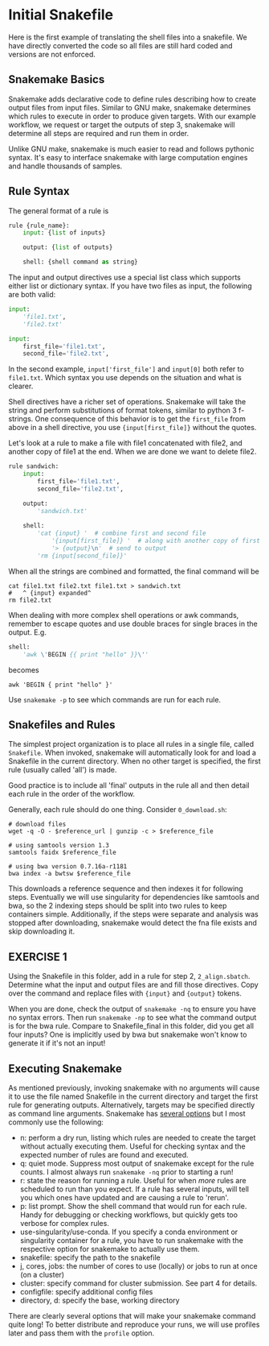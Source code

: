 # Initial Snakefile

Here is the first example of translating the shell files into a snakefile.  We
have directly converted the code so all files are still hard coded and versions
are not enforced.

## Snakemake Basics
Snakemake adds declarative code to define rules describing how to create 
output files from input files.  Similar to GNU make, snakemake determines
which rules to execute in order to produce given targets.  With our example
workflow, we request or target the outputs of step 3, snakemake will determine
all steps are required and run them in order.

Unlike GNU make, snakemake is much easier to read and follows pythonic syntax.
It's easy to interface snakemake with large computation engines and handle
thousands of samples.

## Rule Syntax
The general format of a rule is
```python
rule {rule_name}:
    input: {list of inputs}

    output: {list of outputs}

    shell: {shell command as string}
```

The input and output directives use a special list class which supports either
list or dictionary syntax.  If you have two files as input, the following
are both valid:
```python
input:
    'file1.txt',
    'file2.txt'
```

```python
input:
    first_file='file1.txt',
    second_file='file2.txt',
```
In the second example, `input['first_file']` and `input[0]` both refer to
`file1.txt`.  Which syntax you use depends on the situation and what is
clearer.

Shell directives have a richer set of operations.  Snakemake will take the
string and perform substitutions of format tokens, similar to python 3 f-strings.
One consequence of this behavior is to get the `first_file` from above in a
shell directive, you use `{input[first_file]}` without the quotes.

Let's look at a rule to make a file with file1 concatenated with file2, and
another copy of file1 at the end.  When we are done we want to delete file2.
```python
rule sandwich:
    input:
        first_file='file1.txt',
        second_file='file2.txt',

    output:
        'sandwich.txt'
        
    shell:
        'cat {input} '  # combine first and second file
            '{input[first_file]} '  # along with another copy of first
            '> {output}\n'  # send to output
        'rm {input[second_file]}'
```
When all the strings are combined and formatted, the final command will be
```shell
cat file1.txt file2.txt file1.txt > sandwich.txt
#   ^ {input} expanded^
rm file2.txt
```

When dealing with more complex shell operations or awk commands, remember
to escape quotes and use double braces for single braces in the output.  E.g.
```python
shell:
    'awk \'BEGIN {{ print "hello" }}\''
```
becomes
```shell
awk 'BEGIN { print "hello" }'
```

Use `snakemake -p` to see which commands are run for each rule.

## Snakefiles and Rules
The simplest project organization is to place all rules in a single file,
called `Snakefile`.  When invoked, snakemake will automatically look for and
load a Snakefile in the current directory.  When no other target is specified,
the first rule (usually called 'all') is made.

Good practice is to include all 'final' outputs in the rule all and then
detail each rule in the order of the workflow.

Generally, each rule should do one thing.  Consider `0_download.sh`:
```shell
# download files
wget -q -O - $reference_url | gunzip -c > $reference_file

# using samtools version 1.3
samtools faidx $reference_file

# using bwa version 0.7.16a-r1181
bwa index -a bwtsw $reference_file
```

This downloads a reference sequence and then indexes it for following steps.
Eventually we will use singularity for dependencies like samtools and bwa,
so the 2 indexing steps should be split into two rules to keep containers
simple. Additionally, if the steps were separate and analysis was stopped
after downloading, snakemake would detect the fna file exists and skip
downloading it.

## EXERCISE 1
Using the Snakefile in this folder, add in a rule for step 2, `2_align.sbatch`.
Determine what the input and output files are and fill those directives.
Copy over the command and replace files with `{input}` and `{output}` tokens.

When you are done, check the output of `snakemake -nq` to ensure you have no
syntax errors.  Then run `snakemake -np` to see what the command output is for
the bwa rule.  Compare to Snakefile_final in this folder, did you get all
four inputs? One is implicitly used by bwa but snakemake won't know to generate
it if it's not an input!


## Executing Snakemake
As mentioned previously, invoking snakemake with no arguments will cause it to
use the file named Snakefile in the current directory and target the first rule
for generating outputs.  Alternatively, targets may be specified directly as
command line arguments.  Snakemake has [several options](https://snakemake.readthedocs.io/en/stable/executing/cli.html#all-options)
but I most commonly use the following:
- n: perform a dry run, listing which rules are needed to create the target
  without actually executing them.  Useful for checking syntax and the expected
  number of rules are found and executed.
- q: quiet mode.  Suppress most output of snakemake except for the rule counts.
  I almost always run `snakemake -nq` prior to starting a run!
- r: state the reason for running a rule.  Useful for when *more* rules are
  scheduled to run than you expect.  If a rule has several inputs, will tell
  you which ones have updated and are causing a rule to 'rerun'.
- p: list prompt.  Show the shell command that would run for each rule.  Handy
  for debugging or checking workflows, but quickly gets too verbose for complex
  rules.
- use-singularity/use-conda.  If you specify a conda environment or singularity
  container for a rule, you have to run snakemake with the respective option
  for snakemake to actually use them.
- snakefile: specify the path to the snakefile
- j, cores, jobs: the number of cores to use (locally) or jobs to run at once
  (on a cluster)
- cluster: specify command for cluster submission.  See part 4 for details.
- configfile: specify additional config files
- directory, d: specify the base, working directory

There are clearly several options that will make your snakemake command quite
long!  To better distribute and reproduce your runs, we will use profiles
later and pass them with the `profile` option.
